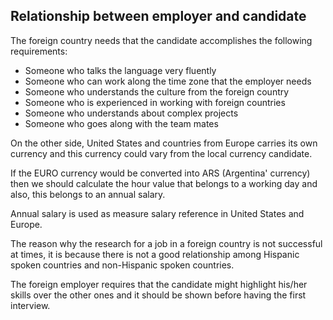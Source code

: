 ## Relationship between employer and candidate

The foreign country needs that the candidate accomplishes the following requirements:

- Someone who talks the language very fluently
- Someone who can work along the time zone that the employer needs
- Someone who understands the culture from the foreign country
- Someone who is experienced in working with foreign countries
- Someone who understands about complex projects
- Someone who goes along with the team mates

On the other side, United States and countries from Europe carries its own currency and this currency could vary from the local currency candidate.

If the EURO currency would be converted into ARS (Argentina' currency) then we should calculate the hour value that belongs to a working day and also, this belongs to an annual salary.

Annual salary is used as measure salary reference in United States and Europe. 

The reason why the research for a job in a foreign country is not successful at times, it is because there is not a good relationship among Hispanic spoken countries and non-Hispanic spoken countries.

The foreign employer requires that the candidate might highlight his/her skills over the other ones and it should be shown before having the first interview.
